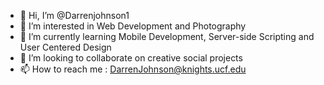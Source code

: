 - 👋 Hi, I’m @Darrenjohnson1
- 👀 I’m interested in Web Development and Photography
- 🌱 I’m currently learning Mobile Development, Server-side Scripting and User Centered Design
- 💞️ I’m looking to collaborate on creative social projects
- 📫 How to reach me : DarrenJohnson@knights.ucf.edu
